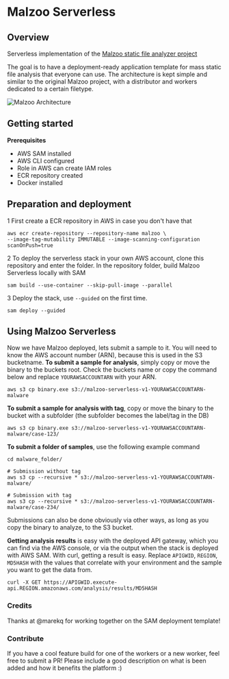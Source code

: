 # Malzoo Serverless
## Overview
Serverless implementation of the [Malzoo static file analyzer project](https://github.com/nheijmans/malzoo/)

The goal is to have a deployment-ready application template for mass static file analysis that everyone can use.
The architecture is kept simple and similar to the original Malzoo project, with a distributor and workers dedicated to a certain filetype.

![Malzoo Architecture](https://threat-hunting.ninja/images/malzoo_serverless_architecture_v2.png)

## Getting started
**Prerequisites**
- AWS SAM installed
- AWS CLI configured
- Role in AWS can create IAM roles
- ECR repository created
- Docker installed

## Preparation and deployment
1 First create a ECR repository in AWS in case you don't have that
```
aws ecr create-repository --repository-name malzoo \
--image-tag-mutability IMMUTABLE --image-scanning-configuration scanOnPush=true
```

2 To deploy the serverless stack in your own AWS account, clone this repository and enter the folder. In the repository folder, build Malzoo Serverless locally with SAM
```
sam build --use-container --skip-pull-image --parallel
```

3 Deploy the stack, use ```--guided``` on the first time. 
```
sam deploy --guided
```

## Using Malzoo Serverless
Now we have Malzoo deployed, lets submit a sample to it. You will need to know the AWS account number (ARN), because this is used in the S3 bucketname. 
**To submit a sample for analysis**, simply copy or move the binary to the buckets root. Check the buckets name or copy the command below and replace ```YOURAWSACCOUNTARN``` with your ARN.
```
aws s3 cp binary.exe s3://malzoo-serverless-v1-YOURAWSACCOUNTARN-malware
```

**To submit a sample for analysis with tag**, copy or move the binary to the bucket with a subfolder (the subfolder becomes the label/tag in the DB)
```
aws s3 cp binary.exe s3://malzoo-serverless-v1-YOURAWSACCOUNTARN-malware/case-123/
```

**To submit a folder of samples**, use the following example command
```
cd malware_folder/

# Submission without tag
aws s3 cp --recursive * s3://malzoo-serverless-v1-YOURAWSACCOUNTARN-malware/

# Submission with tag
aws s3 cp --recursive * s3://malzoo-serverless-v1-YOURAWSACCOUNTARN-malware/case-234/
```

Submissions can also be done obviously via other ways, as long as you copy the binary to analyze, to the S3 bucket. 

**Getting analysis results** is easy with the deployed API gateway, which you can find via the AWS console, or via the output when the stack is deployed with AWS SAM. With curl, getting a result is easy. Replace ```APIGWID```, ```REGION```, ```MD5HASH``` with the values that correlate with your environment and the sample you want to get the data from.
```
curl -X GET https://APIGWID.execute-api.REGION.amazonaws.com/analysis/results/MD5HASH 
```

### Credits
Thanks at @marekq for working together on the SAM deployment template!

### Contribute
If you have a cool feature build for one of the workers or a new worker, feel free to submit a PR! Please include a good description on what is been added and how it benefits the platform :) 
